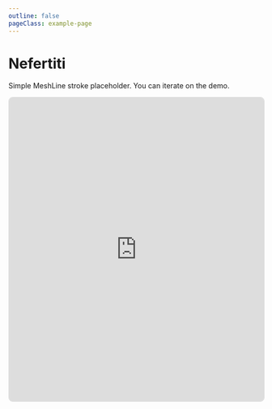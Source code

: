 ```yaml
---
outline: false
pageClass: example-page
---
```


# Nefertiti

Simple MeshLine stroke placeholder. You can iterate on the demo.

<iframe src="https://meshlines.netlify.app/examples/nefertiti?noMenu" width="100%" height="600" style="border: 1px solid #ddd; border-radius: 8px;"></iframe>


